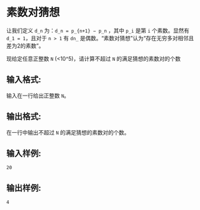# 素数对猜想
让我们定义 `d_n` 为：`d_n = p_{n+1} − p_n` ，其中 `p_i` 是第 `i` 个素数。显然有 `d_1 = 1`，且对于 `n > 1` 有 `dn_` 是偶数。“素数对猜想”认为“存在无穷多对相邻且差为2的素数”。

现给定任意正整数 `N` (<10^5)，请计算不超过 `N` 的满足猜想的素数对的个数

## 输入格式:
输入在一行给出正整数 `N`。

## 输出格式:
在一行中输出不超过 `N` 的满足猜想的素数对的个数。

## 输入样例:
    20
## 输出样例:
    4